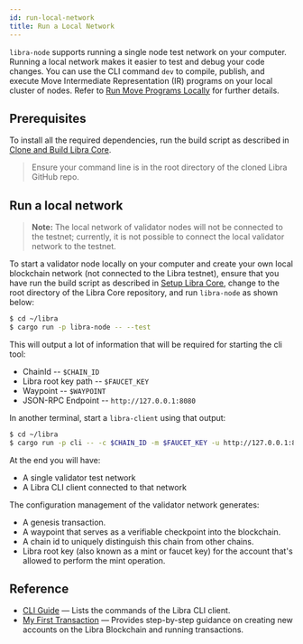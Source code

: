 ```yaml
---
id: run-local-network
title: Run a Local Network
---
```


`libra-node` supports running a single node test network on your computer.  Running a local network makes it easier to test and debug your code changes. You can use the CLI command `dev` to compile, publish, and execute Move Intermediate Representation (IR) programs on your local cluster of nodes. Refer to [Run Move Programs Locally](run-move-locally.md) for further details.

## Prerequisites

To install all the required dependencies, run the build script as described in [Clone and Build Libra Core](my-first-transaction.md#clone-and-build-libra-core). 

> Ensure your command line is in the root directory of the cloned Libra GitHub repo.

## Run a local network

<blockquote class="block_note">

**Note:** The local network of validator nodes will not be connected to the testnet; currently, it is not possible to connect the local validator network to the testnet.

</blockquote>

To start a validator node locally on your computer and create your own local blockchain network
(not connected to the Libra testnet), ensure that you have run the build script as described in
[Setup Libra Core](#setup-libra-core), change to the root directory of the Libra Core repository,
and run `libra-node` as shown below:

```bash
$ cd ~/libra
$ cargo run -p libra-node -- --test
```

This will output a lot of information that will be required for starting the cli tool:
* ChainId -- `$CHAIN_ID`
* Libra root key path -- `$FAUCET_KEY`
* Waypoint -- `$WAYPOINT`
* JSON-RPC Endpoint -- `http://127.0.0.1:8080`

In another terminal, start a `libra-client` using that output:
```bash
$ cd ~/libra
$ cargo run -p cli -- -c $CHAIN_ID -m $FAUCET_KEY -u http://127.0.0.1:8080 --waypoint $WAYPOINT
```

At the end you will have:
* A single validator test network
* A Libra CLI client connected to that network

The configuration management of the validator network generates:

* A genesis transaction.
* A waypoint that serves as a verifiable checkpoint into the blockchain.
* A chain id to uniquely distinguish this chain from other chains.
* Libra root key (also known as a mint or faucet key) for the account that's allowed to perform the mint operation.

## Reference

* [CLI Guide](reference/libra-cli.md) &mdash; Lists the commands of the Libra CLI client.
* [My First Transaction](my-first-transaction.md) &mdash; Provides step-by-step guidance on creating new accounts on the Libra Blockchain and running transactions.
